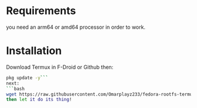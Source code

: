 # Requirements
you need an arm64 or amd64 processor in order to work.
# Installation
Download Termux in F-Droid or Github then:
```bash
pkg update -y```
next:
```bash
wget https://raw.githubusercontent.com/Omarplayz233/fedora-rootfs-termux/main/fedora-rootfs.sh && ./fedora-rootfs.sh```
then let it do its thing!
